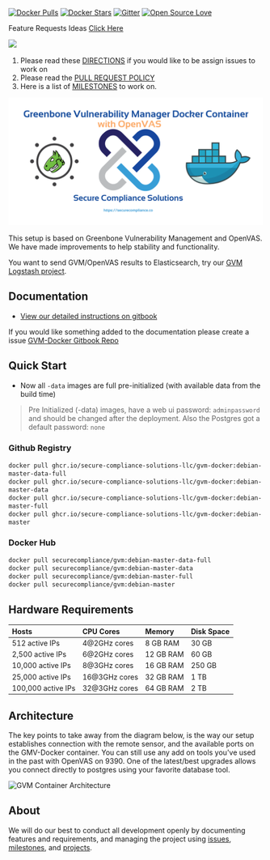 [![Docker Pulls](https://img.shields.io/docker/pulls/securecompliance/gvm.svg)](https://hub.docker.com/r/securecompliance/gvm/)
[![Docker Stars](https://img.shields.io/docker/stars/securecompliance/gvm.svg)](https://hub.docker.com/r/securecompliance/gvm/)
[![Gitter](https://badges.gitter.im/Secure-Compliance-Solutions-LLC/gvm-docker.svg)](https://gitter.im/Secure-Compliance-Solutions-LLC/gvm-docker)
[![Open Source Love](https://badges.frapsoft.com/os/v1/open-source.svg?v=103)](https://github.com/ellerbrock/open-source-badges/)



Feature Requests Ideas [Click Here](https://github.com/Secure-Compliance-Solutions-LLC/GVM-Docker/discussions/categories/feature-request)

![](https://i.imgur.com/xNlUgCJ.png)

1. Please read these [DIRECTIONS](https://github.com/Secure-Compliance-Solutions-LLC/GVM-Docker/discussions/193) if you would like to be assign issues to work on
2. Please read the [PULL REQUEST POLICY](https://github.com/Secure-Compliance-Solutions-LLC/GVM-Docker/blob/master/PULL-REQUEST-POLICY.md)
3. Here is a list of [MILESTONES](https://github.com/Secure-Compliance-Solutions-LLC/GVM-Docker/milestones) to work on.

![Greenbone Vulnerability Management with OpenVAS](https://github.com/SCS-Labs/Images/raw/main/scs-gvm.png)


This setup is based on Greenbone Vulnerability Management and OpenVAS. We have made improvements to help stability and functionality.

You want to send GVM/OpenVAS results to Elasticsearch, try our [GVM Logstash project](https://github.com/Secure-Compliance-Solutions-LLC/gvm-logstash).

## Documentation
* [View our detailed instructions on gitbook](https://securecompliance.gitbook.io/projects/openvas-greenbone-deployment-full-guide)

If you would like something added to the documentation please create a issue [GVM-Docker Gitbook Repo](https://github.com/Secure-Compliance-Solutions-LLC/gitbook/issues)

## Quick Start

- Now all `-data` images are full pre-initialized (with available data from the build time)

> Pre Initialized (-data) images, have a web ui password: `adminpassword` and should be changed after the deployment. Also the Postgres got a default password: `none`

### Github Registry

```
docker pull ghcr.io/secure-compliance-solutions-llc/gvm-docker:debian-master-data-full
docker pull ghcr.io/secure-compliance-solutions-llc/gvm-docker:debian-master-data
docker pull ghcr.io/secure-compliance-solutions-llc/gvm-docker:debian-master-full
docker pull ghcr.io/secure-compliance-solutions-llc/gvm-docker:debian-master
```


### Docker Hub

```
docker pull securecompliance/gvm:debian-master-data-full
docker pull securecompliance/gvm:debian-master-data
docker pull securecompliance/gvm:debian-master-full
docker pull securecompliance/gvm:debian-master
```

## Hardware Requirements

| Hosts              | CPU Cores     | Memory    | Disk Space |
| :----------------- | :------------ | :-------- | :--------- |
| 512 active IPs     | 4@2GHz cores  | 8 GB RAM  | 30 GB      |
| 2,500 active IPs   | 6@2GHz cores  | 12 GB RAM | 60 GB      |
| 10,000 active IPs  | 8@3GHz cores  | 16 GB RAM | 250 GB     |
| 25,000 active IPs  | 16@3GHz cores | 32 GB RAM | 1 TB       |
| 100,000 active IPs | 32@3GHz cores | 64 GB RAM | 2 TB       |


## Architecture

The key points to take away from the diagram below, is the way our setup establishes connection with the remote sensor, and the available ports on the GMV-Docker container. You can still use any add on tools you've used in the past with OpenVAS on 9390. One of the latest/best upgrades allows you connect directly to postgres using your favorite database tool. 

![GVM Container Architecture](https://securecompliance.co/wp-content/uploads/2020/11/SCS-GVM-Docker.svg)


## About

We will do our best to conduct all development openly by documenting features and requirements, and managing the project using [issues](https://github.com/Secure-Compliance-Solutions-LLC/GVM-Docker/issues), [milestones](https://github.com/Secure-Compliance-Solutions-LLC/GVM-Docker/milestones), and [projects](https://github.com/Secure-Compliance-Solutions-LLC/GVM-Docker/projects).

<!--
## Dashboard - Sneak peak at our upcoming kibana dashboards

Soon we will release instructions on connecting your OpenVAS vulnerability details to elastic to create dashboards that are interactive and actually work. 

Below is a preview of what we're working on.
![Sneak Peak](https://securecompliance.co/wp-content/uploads/2020/11/dashboard.png)
-->

